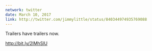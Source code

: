 ```yaml
---
network: twitter
date: March 10, 2017
link: http://twitter.com/jimmylittle/status/840344974935769088
---
```


Trailers have trailers now. 

<a href="http://bit.ly/2lMhSlU">http://bit.ly/2lMhSlU</a>